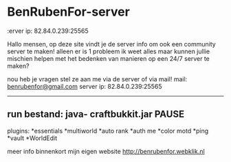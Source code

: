 BenRubenFor-server
==================

:erver ip: 82.84.0.239:25565

Hallo mensen,
op deze site vindt je de server info om ook een community server te maken!
alleen er is 1 probleem ik weet alles maar kunnen jullie mischien helpen met het bedenken van
manieren op een 24/7 server te maken?

nou heb je vragen stel ze aan me via de server of via mail!
mail: benrubenfor@gmail.com
server ip: 82.84.0.239:25565

----------------------------
run bestand: java- craftbukkit.jar
             PAUSE
----------------------------
plugins:
*essentials
*multiworld
*auto rank
*auth me
*color motd
*ping
*vault
*WorldEdit

meer info binnenkort
mijn eigen website
http://benrubenfor.webklik.nl
